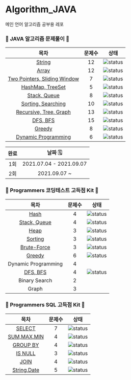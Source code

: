 # Algorithm_JAVA
메인 언어 알고리즘 공부용 레포

### 📘 JAVA 알고리즘 문제풀이 📘
| 목차| 문제수 | 상태
|:------:|:---------:|:---------:|
| [String](https://github.com/SooYeonida/Algorithm_JAVA/tree/master/Java%20Lecture%20Problems/String) | 12 | ![status][Complete]|
| [Array](https://github.com/SooYeonida/Algorithm_JAVA/tree/master/Java%20Lecture%20Problems/Array) | 12|![status][Complete]|
| [Two Pointers, Sliding Window](https://github.com/SooYeonida/Algorithm_JAVA/tree/master/Java%20Lecture%20Problems/Two_Pointers%26Sliding_Window) | 7|![status][Complete]|
| [HashMap, TreeSet](https://github.com/SooYeonida/Algorithm_JAVA/tree/master/Java%20Lecture%20Problems/HashMap%26TreeSet) | 5|   ![status][Complete]|
| [Stack, Queue](https://github.com/SooYeonida/Algorithm_JAVA/tree/master/Java%20Lecture%20Problems/Stack%2CQueue) | 8|   ![status][Complete]|
| [Sorting, Searching](https://github.com/SooYeonida/Algorithm_JAVA/tree/master/Java%20Lecture%20Problems/Sorting%2CSearching) | 10|  ![status][Complete]|
| [Recursive, Tree, Graph](https://github.com/SooYeonida/Algorithm_JAVA/tree/master/Java%20Lecture%20Problems/Recursive%2C%20Tree%2C%20Graph) | 13|   ![status][Complete]|
| [DFS, BFS](https://github.com/SooYeonida/Algorithm_JAVA/tree/master/Java%20Lecture%20Problems/Recursive%2C%20Tree%2C%20Graph) | 15|   ![status][Complete]|
| [Greedy](https://github.com/SooYeonida/Algorithm_JAVA/tree/master/Java%20Lecture%20Problems/Greedy) | 8|   ![status][Complete]|
| [Dynamic Programming](https://github.com/SooYeonida/Algorithm_JAVA/tree/master/Java%20Lecture%20Problems/Dynamic%20Programming) | 6| ![status][Complete]|

| 완료| 날짜  🗓 |
|:------:|:---------:|
|1회| 2021.07.04 - 2021.09.07|
|2회| 2021.09.07 ~|

### 📙 Programmers 코딩테스트 고득점 Kit 📙
| 목차| 문제수 | 상태
|:------:|:---------:|:---------:|
| [Hash](https://github.com/SooYeonida/Algorithm_JAVA/tree/master/Programmers/%ED%95%B4%EC%8B%9C)   |  4  |![status][Doing]|
| [Stack, Queue](https://github.com/SooYeonida/Algorithm_JAVA/tree/master/Programmers/%EC%8A%A4%ED%83%9D_%ED%81%90) |  4  |![status][Doing]|
| [Heap](https://github.com/SooYeonida/Algorithm_JAVA/tree/master/Programmers/%ED%9E%99)   |  3  |![status][Doing]|
| [Sorting](https://github.com/SooYeonida/Algorithm_JAVA/tree/master/Programmers/%EC%A0%95%EB%A0%AC) |  3|![status][Doing]|
| [Brute-Force](https://github.com/SooYeonida/Algorithm_JAVA/tree/master/Programmers/%EC%99%84%EC%A0%84%ED%83%90%EC%83%89) |  3|![status][Doing]|
| [Greedy](https://github.com/SooYeonida/Algorithm_JAVA/tree/master/Programmers/%ED%83%90%EC%9A%95%EB%B2%95) |  6|![status][Doing]|
| Dynamic Programming |  4||
| [DFS, BFS](https://github.com/SooYeonida/Algorithm_JAVA/tree/master/Programmers/DFS_BFS) |  4|![status][Doing]|
| Binary Search |  2||
| Graph |  3||

### 📗 Programmers SQL 고득점 Kit 📗
| 목차| 문제수 | 상태
|:------:|:---------:|:---------:|
| [SELECT](https://github.com/SooYeonida/Algorithm_JAVA/tree/master/Programmers/%20SQL/SELECT)   |  7  |![status][Complete]|
| [SUM,MAX,MIN](https://github.com/SooYeonida/Algorithm_JAVA/tree/master/Programmers/%20SQL/SUM%2CMAX%2CMIN) |  4  |![status][Complete]|
| [GROUP BY](https://github.com/SooYeonida/Algorithm_JAVA/tree/master/Programmers/%20SQL/GROUP%20BY)   |  4  |![status][Complete]|
| [IS NULL](https://github.com/SooYeonida/Algorithm_JAVA/tree/master/Programmers/%20SQL/IS%20NULL) |  3|![status][Complete]|
| [JOIN](https://github.com/SooYeonida/Algorithm_JAVA/tree/master/Programmers/%20SQL/JOIN) |  4|![status][Complete]|
| [String,Date](https://github.com/SooYeonida/Algorithm_JAVA/tree/master/Programmers/%20SQL/String%2CDate) |  5|![status][Complete]|


[Complete]: https://img.shields.io/static/v1?label=&message=Complete&color=B6E6FC
[Doing]: https://img.shields.io/static/v1?label=&message=Doing&color=FFA8EA



